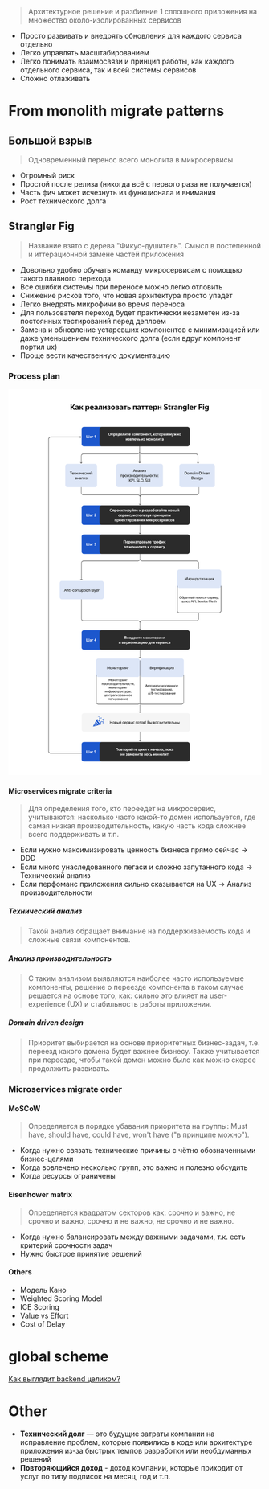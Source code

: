 > Архитектурное решение и разбиение 1 сплошного приложения на множество около-изолированных сервисов
* Просто развивать и внедрять обновления для каждого сервиса отдельно
* Легко управлять масштабированием
* Легко понимать взаимосвязи и принцип работы, как каждого отдельного сервиса, так и всей системы сервисов
* Сложно отлаживать
# From monolith migrate patterns
## Большой взрыв
> Одновременный перенос всего монолита в микросервисы
* Огромный риск
* Простой после релиза (никогда всё с первого раза не получается)
* Часть фич может исчезнуть из функционала и внимания
* Рост технического долга
## Strangler Fig
> Название взято с дерева "Фикус-душитель". Смысл в постепенной и иттерационной замене частей приложения
* Довольно удобно обучать команду микросервисам с помощью такого плавного перехода
* Все ошибки системы при переносе можно легко отловить
* Снижение рисков того, что новая архитектура просто упадёт
* Легко внедрять микрофичи во время переноса
* Для пользователя переход будет практически незаметен из-за постоянных тестирований перед деплоем
* Замена и обновление устаревших компонентов с минимизацией или даже уменьшением технического долга (если вдруг компонент портил ux)
* Проще вести качественную документацию
### Process plan
![](Untitled_47_1719847659.png)
#### Microservices migrate criteria
> Для определения того, кто переедет на микросервис, учитываются: насколько часто какой-то домен используется, где самая низкая производительность, какую часть кода сложнее всего поддерживать и т.п.
* Если нужно максимизировать ценность бизнеса прямо сейчас -> DDD
* Если много унаследованного легаси и сложно запутанного кода -> Технический анализ
* Если перфоманс приложения сильно сказывается на UX -> Анализ производительности
##### Технический анализ
> Такой анализ обращает внимание на поддерживаемость кода и сложные связи компонентов.
##### Анализ производительность
> С таким анализом выявляются наиболее часто используемые компоненты, решение о переезде компонента в таком случае решается на основе того, как: сильно это влияет на user-experience (UX) и стабильность работы приложения.
##### Domain driven design
> Приоритет выбирается на основе приоритетных бизнес-задач, т.е. переезд какого домена будет важнее бизнесу. Также учитывается при переезде, чтобы такой домен можно было как можно скорее продолжить развивать.
### Microservices migrate order
#### MoSCoW
> Определяется в порядке убавания приоритета на группы: Must have, should have, could have, won't have ("в принципе можно").
* Когда нужно связать технические причины с чётно обозначенными бизнес-целями
* Когда вовлечено несколько групп, это важно и полезно обсудить
* Когда ресурсы ограничены
#### Eisenhower matrix
> Определяется квадратом секторов как: срочно и важно, не срочно и важно, срочно и не важно, не срочно и не важно.
* Когда нужно балансировать между важными задачами, т.к. есть критерий срочности задач
* Нужно быстрое принятие решений
#### Others
* Модель Кано
* Weighted Scoring Model
* ICE Scoring
* Value vs Effort
* Cost of Delay
# global scheme
[Как выглядит backend целиком?](backend-stack.md)
# Other
* **Технический долг** — это будущие затраты компании на исправление проблем, которые появились в коде или архитектуре приложения из-за быстрых темпов разработки или необдуманных решений
* **Повторяющийся доход** - доход компании, которые приходит от услуг по типу подписок на месяц, год и т.п.